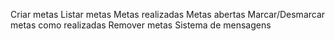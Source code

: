 Criar metas
Listar metas
  Metas realizadas
  Metas abertas
Marcar/Desmarcar metas como realizadas
Remover metas
Sistema de mensagens